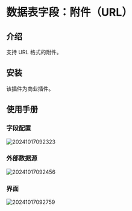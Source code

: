 # 数据表字段：附件（URL）

<PluginInfo commercial="true" name="field-attachment-url"></PluginInfo>

## 介绍

支持 URL 格式的附件。

## 安装

该插件为商业插件。

## 使用手册

### 字段配置

![20241017092323](https://static-docs.nocobase.com/20241017092323.png)

### 外部数据源

![20241017092456](https://static-docs.nocobase.com/20241017092456.png)

### 界面

![20241017092759](https://static-docs.nocobase.com/20241017092759.png)